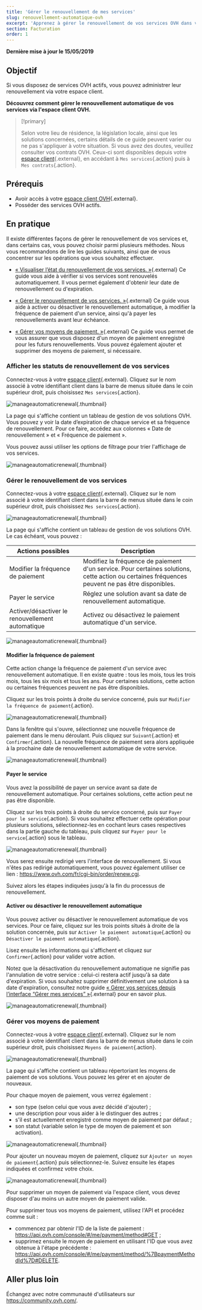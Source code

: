 ```yaml
---
title: 'Gérer le renouvellement de mes services'
slug: renouvellement-automatique-ovh
excerpt: 'Apprenez à gérer le renouvellement de vos services OVH dans votre espace client'
section: Facturation
order: 1
---
```


**Dernière mise à jour le 15/05/2019**

## Objectif

Si vous disposez de services OVH actifs, vous pouvez administrer leur renouvellement via votre espace client.

**Découvrez comment gérer le renouvellement automatique de vos services via l'espace client OVH.**

> [!primary]
>
> Selon votre lieu de résidence, la législation locale, ainsi que les solutions concernées, certains détails de ce guide peuvent varier ou ne pas s'appliquer à votre situation. Si vous avez des doutes, veuillez consulter vos contrats OVH. Ceux-ci sont disponibles depuis votre [espace client](https://www.ovh.com/auth/?action=gotomanager){.external}, en accédant à `Mes services`{.action} puis à `Mes contrats`{.action}.
>


## Prérequis

- Avoir accès à votre [espace client OVH](https://www.ovh.com/auth/?action=gotomanager){.external}.
- Posséder des services OVH actifs.

## En pratique

Il existe différentes façons de gérer le renouvellement de vos services et, dans certains cas, vous pouvez choisir parmi plusieurs méthodes. Nous vous recommandons de lire les guides suivants, ainsi que de vous concentrer sur les opérations que vous souhaitez effectuer. 

- [« Visualiser l’état du renouvellement de vos services. »](https://docs.ovh.com/fr/billing/renouvellement-automatique-ovh/#visualiser-letat-du-renouvellement-de-vos-services){.external} Ce guide vous aide à vérifier si vos services sont renouvelés automatiquement. Il vous permet également d'obtenir leur date de renouvellement ou d'expiration.

- [« Gérer le renouvellement de vos services. »](https://docs.ovh.com/fr/billing/renouvellement-automatique-ovh/#gerer-le-renouvellement-de-vos-services){.external} Ce guide vous aide à activer ou désactiver le renouvellement automatique, à modifier la fréquence de paiement d'un service, ainsi qu'à payer les renouvellements avant leur échéance.

- [« Gérer vos moyens de paiement. »](https://docs.ovh.com/fr/billing/renouvellement-automatique-ovh/#gerer-vos-moyens-de-paiement_1){.external} Ce guide vous permet de vous assurer que vous disposez d'un moyen de paiement enregistré pour les futurs renouvellements. Vous pouvez également ajouter et supprimer des moyens de paiement, si nécessaire.

### Afficher les statuts de renouvellement de vos services

Connectez-vous à votre [espace client](https://www.ovh.com/auth/?action=gotomanager){.external}. Cliquez sur le nom associé à votre identifiant client dans la barre de menus située dans le coin supérieur droit, puis choisissez `Mes services`{.action}.

![manageautomaticrenewal](images/manage-automatic-renewal-step1.png){.thumbnail}

La page qui s'affiche contient un tableau de gestion de vos solutions OVH. Vous pouvez y voir la date d’expiration de chaque service et sa fréquence de renouvellement. Pour ce faire, accédez aux colonnes « Date de renouvellement » et « Fréquence de paiement ».

Vous pouvez aussi utiliser les options de filtrage pour trier l'affichage de vos services.

![manageautomaticrenewal](images/manage-automatic-renewal-step2.png){.thumbnail}

### Gérer le renouvellement de vos services

Connectez-vous à votre [espace client](https://www.ovh.com/auth/?action=gotomanager){.external}. Cliquez sur le nom associé à votre identifiant client dans la barre de menus située dans le coin supérieur droit, puis choisissez `Mes services`{.action}.

![manageautomaticrenewal](images/manage-automatic-renewal-step1.png){.thumbnail}

La page qui s'affiche contient un tableau de gestion de vos solutions OVH. Le cas échéant, vous pouvez :

|Actions possibles|Description|
|---|---|
|Modifier la fréquence de paiement|Modifiez la fréquence de paiement d'un service. Pour certaines solutions, cette action ou certaines fréquences peuvent ne pas être disponibles.|
|Payer le service|Réglez une solution avant sa date de renouvellement automatique.|
|Activer/désactiver le renouvellement automatique|Activez ou désactivez le paiement automatique d'un service.|

![manageautomaticrenewal](images/manage-automatic-renewal-step3.png){.thumbnail}

#### Modifier la fréquence de paiement

Cette action change la fréquence de paiement d'un service avec renouvellement automatique. Il en existe quatre : tous les mois, tous les trois mois, tous les six mois et tous les ans. Pour certaines solutions, cette action ou certaines fréquences peuvent ne pas être disponibles.

Cliquez sur les trois points à droite du service concerné, puis sur `Modifier la fréquence de paiement`{.action}.

![manageautomaticrenewal](images/manage-automatic-renewal-step4.png){.thumbnail} 

Dans la fenêtre qui s'ouvre, sélectionnez une nouvelle fréquence de paiement dans le menu déroulant. Puis cliquez sur `Suivant`{.action} et `Confirmer`{.action}. La nouvelle fréquence de paiement sera alors appliquée à la prochaine date de renouvellement automatique de votre service.

![manageautomaticrenewal](images/manage-automatic-renewal-step5.png){.thumbnail} 

#### Payer le service

Vous avez la possibilité de payer un service avant sa date de renouvellement automatique. Pour certaines solutions, cette action peut ne pas être disponible.

Cliquez sur les trois points à droite du service concerné, puis sur `Payer pour le service`{.action}. Si vous souhaitez effectuer cette opération pour plusieurs solutions, sélectionnez-les en cochant leurs cases respectives dans la partie gauche du tableau, puis cliquez sur `Payer pour le service`{.action} sous le tableau.

![manageautomaticrenewal](images/manage-automatic-renewal-step6.png){.thumbnail} 

Vous serez ensuite redirigé vers l'interface de renouvellement. Si vous n'êtes pas redirigé automatiquement, vous pouvez également utiliser ce lien : <https://www.ovh.com/fr/cgi-bin/order/renew.cgi>.

Suivez alors les étapes indiquées jusqu'à la fin du processus de renouvellement.

#### Activer ou désactiver le renouvellement automatique

Vous pouvez activer ou désactiver le renouvellement automatique de vos services. Pour ce faire, cliquez sur les trois points situés à droite de la solution concernée, puis sur `Activer le paiement automatique`{.action} ou ` Désactiver le paiement automatique`{.action}. 

Lisez ensuite les informations qui s'affichent et cliquez sur `Confirmer`{.action} pour valider votre action.

Notez que la désactivation du renouvellement automatique ne signifie pas l'annulation de votre service : celui-ci restera actif jusqu'à sa date d'expiration. Si vous souhaitez supprimer définitivement une solution à sa date d'expiration, consultez notre guide [« Gérer vos services depuis l’interface “Gérer mes services” »](https://docs.ovh.com/fr/billing/gerer-ses-services-ovh/#gerer-vos-services-depuis-linterface-gerer-mes-services){.external} pour en savoir plus.

![manageautomaticrenewal](images/manage-automatic-renewal-step7.png){.thumbnail} 

### Gérer vos moyens de paiement

Connectez-vous à votre [espace client](https://www.ovh.com/auth/?action=gotomanager){.external}. Cliquez sur le nom associé à votre identifiant client dans la barre de menus située dans le coin supérieur droit, puis choisissez `Moyens de paiement`{.action}.

![manageautomaticrenewal](images/manage-automatic-renewal-step8.png){.thumbnail}

La page qui s'affiche contient un tableau répertoriant les moyens de paiement de vos solutions. Vous pouvez les gérer et en ajouter de nouveaux.

Pour chaque moyen de paiement, vous verrez également :
- son type (selon celui que vous avez décidé d'ajouter) ;
- une description pour vous aider à le distinguer des autres ;
- s'il est actuellement enregistré comme moyen de paiement par défaut ;
- son statut (variable selon le type de moyen de paiement et son activation).

![manageautomaticrenewal](images/manage-automatic-renewal-step9.png){.thumbnail}

Pour ajouter un nouveau moyen de paiement, cliquez sur `Ajouter un moyen de paiement`{.action} puis sélectionnez-le. Suivez ensuite les étapes indiquées et confirmez votre choix.

![manageautomaticrenewal](images/manage-automatic-renewal-step10.png){.thumbnail}

Pour supprimer un moyen de paiement via l'espace client, vous devez disposer d'au moins un autre moyen de paiement valide.

Pour supprimer tous vos moyens de paiement, utilisez l'API et procédez comme suit :
- commencez par obtenir l'ID de la liste de paiement : <https://api.ovh.com/console/#/me/payment/method#GET> ;
- supprimez ensuite le moyen de paiement en utilisant l'ID que vous avez obtenue à l'étape précédente : <https://api.ovh.com/console/#/me/payment/method/%7BpaymentMethodId%7D#DELETE>.

## Aller plus loin

Échangez avec notre communauté d'utilisateurs sur <https://community.ovh.com/>.